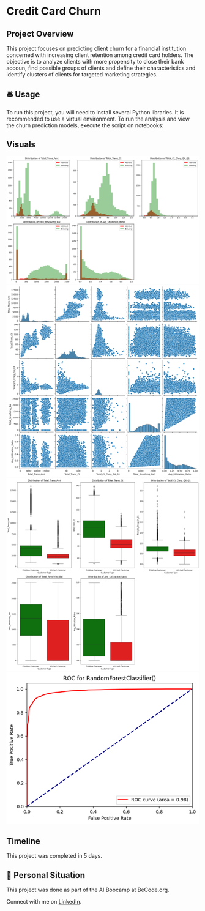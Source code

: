 # Credit Card Churn

## Project Overview

This project focuses on predicting client churn for a financial institution concerned with increasing client retention among credit card holders.  The objective is to analyze clients with more propensity to close their bank accoun, find possible groups of clients and define their characteristics and identify clusters of clients for targeted marketing strategies.

## 🛎️ Usage
To run this project, you will need to install several Python libraries. It is recommended to use a virtual environment.
To run the analysis and view the churn prediction models, execute the script on notebooks:

## Visuals

![Distribution of Some Feature](./output/histFeatures.png)
![Distribution of Some Feature](./output/plotFeautures1.png)
![](./output/plotbox.png)
![Receiver Operating Characteristic](./output/roc.png)


## Timeline

This project was completed in 5 days.

## 📌 Personal Situation
This project was done as part of the AI Boocamp at BeCode.org. 

Connect with me on [LinkedIn](https://www.linkedin.com/in/soha-mohamad-382b44219/).